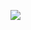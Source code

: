![](https://github.com/Jordon-Chen/python/blob/master/selenium_precipitation_data/Ani_precipitation.gif?raw=true)
